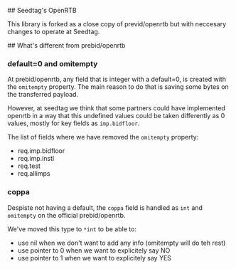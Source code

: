 ## Seedtag's OpenRTB

This library is forked as a close copy of previd/openrtb but with neccesary changes to operate at Seedtag.




## What's different from prebid/openrtb

### default=0 and omitempty

At prebid/openrtb, any field that is integer with a default=0, is created with the `omitempty` property. The main reason to do that is saving some bytes on the transferred payload.

However, at seedtag we think that some partners could have implemented openrtb in a way that this undefined values could be taken differently as 0 values, mostly for key fields as `imp.bidfloor`.

The list of fields where we have removed the `omitempty` property:
- req.imp.bidfloor
- req.imp.instl
- req.test
- req.allimps

### coppa

Despiste not having a default, the `coppa` field is handled as `int` and `omitempty` on the official prebid/openrtb.

We've moved this type to `*int` to be able to:
- use nil when we don't want to add any info (omitempty will do teh rest)
- use pointer to 0 when we want to explicitely say NO
- use pointer to 1 when we want to explicitely say YES

